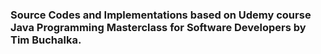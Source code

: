 ### Source Codes and Implementations based on Udemy course Java Programming Masterclass for Software Developers by Tim Buchalka.
